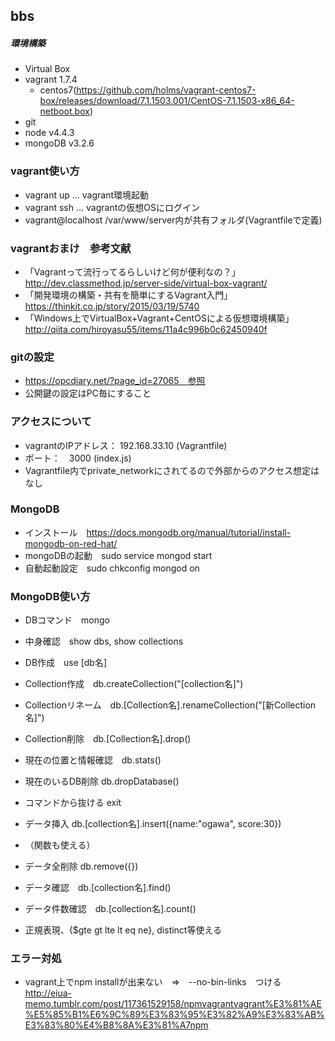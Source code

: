 ## bbs

##### 環境構築
* Virtual Box
* vagrant 1.7.4
  * centos7(https://github.com/holms/vagrant-centos7-box/releases/download/7.1.1503.001/CentOS-7.1.1503-x86_64-netboot.box)
* git
* node v4.4.3
* mongoDB v3.2.6

### vagrant使い方
* vagrant up ... vagrant環境起動
* vagrant ssh ... vagrantの仮想OSにログイン
* vagrant@localhost /var/www/server内が共有フォルダ(Vagrantfileで定義)

### vagrantおまけ　参考文献
* 「Vagrantって流行ってるらしいけど何が便利なの？」　http://dev.classmethod.jp/server-side/virtual-box-vagrant/
* 「開発環境の構築・共有を簡単にするVagrant入門」　https://thinkit.co.jp/story/2015/03/19/5740
* 「Windows上でVirtualBox+Vagrant+CentOSによる仮想環境構築」　http://qiita.com/hiroyasu55/items/11a4c996b0c62450940f

### gitの設定
* https://opcdiary.net/?page_id=27065　参照
* 公開鍵の設定はPC毎にすること

### アクセスについて
* vagrantのIPアドレス： 192.168.33.10 (Vagrantfile)
* ポート：　3000 (index.js)
* Vagrantfile内でprivate_networkにされてるので外部からのアクセス想定はなし

### MongoDB
* インストール　https://docs.mongodb.org/manual/tutorial/install-mongodb-on-red-hat/
* mongoDBの起動　sudo service mongod start
* 自動起動設定　sudo chkconfig mongod on

### MongoDB使い方
* DBコマンド　mongo
* 中身確認　show dbs, show collections
* DB作成　use [db名]
* Collection作成　db.createCollection("[collection名]")
* Collectionリネーム　db.[Collection名].renameCollection("[新Collection名]")
* Collection削除　db.[Collection名].drop()
* 現在の位置と情報確認　db.stats()
* 現在のいるDB削除 db.dropDatabase()
* コマンドから抜ける exit

* データ挿入 db.[collection名].insert({name:"ogawa", score:30})
* （関数も使える）
* データ全削除 db.remove({})
* データ確認　db.[collection名].find()
* データ件数確認　db.[collection名].count()
* 正規表現、{$gte gt lte lt eq ne}, distinct等使える

### エラー対処
* vagrant上でnpm installが出来ない　⇒　--no-bin-links　つける
http://eiua-memo.tumblr.com/post/117361529158/npmvagrantvagrant%E3%81%AE%E5%85%B1%E6%9C%89%E3%83%95%E3%82%A9%E3%83%AB%E3%83%80%E4%B8%8A%E3%81%A7npm
